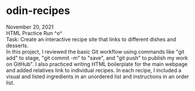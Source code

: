 # odin-recipes
November 20, 2021  
HTML Practice Run ^o^  
Task: Create an interactive recipe site that links to different dishes and desserts.  
In this project, I reviewed the basic Git workflow using commands like 
"git add" to stage, "git commit -m" to "save", and "git push" to publish
my work on GitHub". I also practiced writing HTML boilerplate for the main
webpage and added relatives link to individual recipes. In each recipe, I included a visual and listed ingredients in an unordered list and instructions in an order list. 
